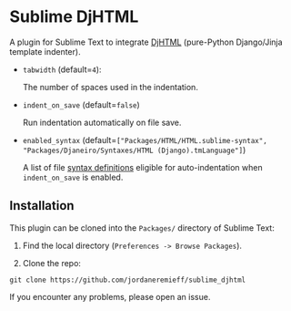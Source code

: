 # Sublime DjHTML

A plugin for Sublime Text to integrate [DjHTML](https://github.com/rtts/djhtml) (pure-Python Django/Jinja template indenter).

- `tabwidth` (default=`4`):

    The number of spaces used in the indentation.

- `indent_on_save` (default=`false`)

    Run indentation automatically on file save.

- `enabled_syntax` (default=`["Packages/HTML/HTML.sublime-syntax", "Packages/Djaneiro/Syntaxes/HTML (Django).tmLanguage"]`)

    A list of file [syntax definitions](https://www.sublimetext.com/docs/syntax.html) eligible for auto-indentation when `indent_on_save` is enabled.

## Installation

This plugin can be cloned into the `Packages/` directory of Sublime Text:

1. Find the local directory (`Preferences -> Browse Packages`).

2. Clone the repo:

```shell
git clone https://github.com/jordaneremieff/sublime_djhtml
```


If you encounter any problems, please open an issue.

